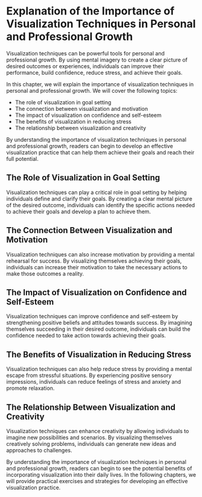 Explanation of the Importance of Visualization Techniques in Personal and Professional Growth
===========================================================================================================

Visualization techniques can be powerful tools for personal and professional growth. By using mental imagery to create a clear picture of desired outcomes or experiences, individuals can improve their performance, build confidence, reduce stress, and achieve their goals.

In this chapter, we will explain the importance of visualization techniques in personal and professional growth. We will cover the following topics:

* The role of visualization in goal setting
* The connection between visualization and motivation
* The impact of visualization on confidence and self-esteem
* The benefits of visualization in reducing stress
* The relationship between visualization and creativity

By understanding the importance of visualization techniques in personal and professional growth, readers can begin to develop an effective visualization practice that can help them achieve their goals and reach their full potential.

The Role of Visualization in Goal Setting
-----------------------------------------

Visualization techniques can play a critical role in goal setting by helping individuals define and clarify their goals. By creating a clear mental picture of the desired outcome, individuals can identify the specific actions needed to achieve their goals and develop a plan to achieve them.

The Connection Between Visualization and Motivation
---------------------------------------------------

Visualization techniques can also increase motivation by providing a mental rehearsal for success. By visualizing themselves achieving their goals, individuals can increase their motivation to take the necessary actions to make those outcomes a reality.

The Impact of Visualization on Confidence and Self-Esteem
---------------------------------------------------------

Visualization techniques can improve confidence and self-esteem by strengthening positive beliefs and attitudes towards success. By imagining themselves succeeding in their desired outcome, individuals can build the confidence needed to take action towards achieving their goals.

The Benefits of Visualization in Reducing Stress
------------------------------------------------

Visualization techniques can also help reduce stress by providing a mental escape from stressful situations. By experiencing positive sensory impressions, individuals can reduce feelings of stress and anxiety and promote relaxation.

The Relationship Between Visualization and Creativity
-----------------------------------------------------

Visualization techniques can enhance creativity by allowing individuals to imagine new possibilities and scenarios. By visualizing themselves creatively solving problems, individuals can generate new ideas and approaches to challenges.

By understanding the importance of visualization techniques in personal and professional growth, readers can begin to see the potential benefits of incorporating visualization into their daily lives. In the following chapters, we will provide practical exercises and strategies for developing an effective visualization practice.

